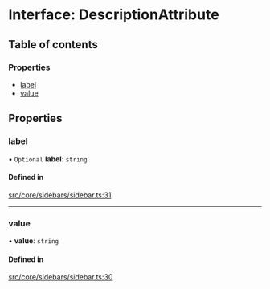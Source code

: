# Interface: DescriptionAttribute

## Table of contents

### Properties

- [label](../wiki/DescriptionAttribute#label)
- [value](../wiki/DescriptionAttribute#value)

## Properties

### label

• `Optional` **label**: `string`

#### Defined in

[src/core/sidebars/sidebar.ts:31](https://github.com/decisively-io/interview-sdk/blob/446690b60c81e927aa0482c392a4609421447e92/src/core/sidebars/sidebar.ts#L31)

___

### value

• **value**: `string`

#### Defined in

[src/core/sidebars/sidebar.ts:30](https://github.com/decisively-io/interview-sdk/blob/446690b60c81e927aa0482c392a4609421447e92/src/core/sidebars/sidebar.ts#L30)
